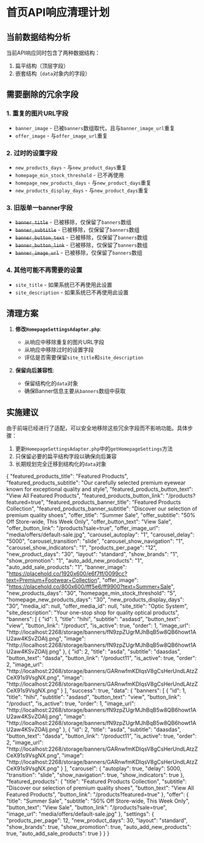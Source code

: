 # 首页API响应清理计划

## 当前数据结构分析

当前API响应同时包含了两种数据结构：
1. 扁平结构（顶层字段）
2. 嵌套结构（`data`对象内的字段）

## 需要删除的冗余字段

### 1. 重复的图片URL字段
- `banner_image` - 已被`banners`数组取代，且与`banner_image_url`重复
- `offer_image` - 与`offer_image_url`重复

### 2. 过时的设置字段
- `new_products_days` - 与`new_product_days`重复
- `homepage_min_stock_threshold` - 已不再使用
- `homepage_new_products_days` - 与`new_product_days`重复
- `new_products_display_days` - 与`new_product_days`重复

### 3. 旧版单一banner字段
- ~~`banner_title`~~ - 已被移除，仅保留了`banners`数组
- ~~`banner_subtitle`~~ - 已被移除，仅保留了`banners`数组
- ~~`banner_button_text`~~ - 已被移除，仅保留了`banners`数组
- ~~`banner_button_link`~~ - 已被移除，仅保留了`banners`数组
- ~~`banner_image_url`~~ - 已被移除，仅保留了`banners`数组

### 4. 其他可能不再需要的设置
- `site_title` - 如果系统已不再使用此设置
- `site_description` - 如果系统已不再使用此设置

## 清理方案

1. **修改`HomepageSettingsAdapter.php`**:
   - 从响应中移除重复的图片URL字段
   - 从响应中移除过时的设置字段
   - 评估是否需要保留`site_title`和`site_description`

2. **保留向后兼容性**:
   - 保留结构化的`data`对象
   - 确保Banner信息主要从`banners`数组中获取

## 实施建议

由于前端已经进行了适配，可以安全地移除这些冗余字段而不影响功能。具体步骤：

1. 更新`HomepageSettingsAdapter.php`中的`getHomepageSettings`方法
2. 只保留必要的扁平结构字段以确保向后兼容
3. 长期规划完全迁移到结构化的`data`对象 

{
  "featured_products_title": "Featured Products",
  "featured_products_subtitle": "Our carefully selected premium eyewear known for exceptional quality and style",
  "featured_products_button_text": "View All Featured Products",
  "featured_products_button_link": "/products?featured=true",
  "featured_products_banner_title": "Featured Products Collection",
  "featured_products_banner_subtitle": "Discover our selection of premium quality shoes",
  "offer_title": "Summer Sale",
  "offer_subtitle": "50% Off Store-wide, This Week Only",
  "offer_button_text": "View Sale",
  "offer_button_link": "/products?sale=true",
  "offer_image_url": "media/offers/default-sale.jpg",
  "carousel_autoplay": "1",
  "carousel_delay": "5000",
  "carousel_transition": "slide",
  "carousel_show_navigation": "1",
  "carousel_show_indicators": "1",
  "products_per_page": "12",
  "new_product_days": "30",
  "layout": "standard",
  "show_brands": "1",
  "show_promotion": "1",
  "auto_add_new_products": "1",
  "auto_add_sale_products": "1",
  "banner_image": "https://placehold.co/1920x600/e6f7ff/0099cc?text=Premium+Footwear+Collection",
  "offer_image": "https://placehold.co/800x600/fff5e6/ff9900?text=Summer+Sale",
  "new_products_days": "30",
  "homepage_min_stock_threshold": "5",
  "homepage_new_products_days": "30",
  "new_products_display_days": "30",
  "media_id": null,
  "offer_media_id": null,
  "site_title": "Optic System",
  "site_description": "Your one-stop shop for quality optical products",
  "banners": [
    {
      "id": 1,
      "title": "hihi",
      "subtitle": "asdasd",
      "button_text": "view",
      "button_link": "/product",
      "is_active": true,
      "order": 1,
      "image_url": "http://localhost:2268/storage/banners/fN9zpZUgrMJhBqB5w8QB6howt1AU2aw4KSvZOAlj.png",
      "image": "http://localhost:2268/storage/banners/fN9zpZUgrMJhBqB5w8QB6howt1AU2aw4KSvZOAlj.png"
    },
    {
      "id": 2,
      "title": "asda",
      "subtitle": "daasdas",
      "button_text": "dasda",
      "button_link": "/product11",
      "is_active": true,
      "order": 2,
      "image_url": "http://localhost:2268/storage/banners/GARnwfmKDIqsV8gCsHerUndLAtzZCeX91s9VsgNX.png",
      "image": "http://localhost:2268/storage/banners/GARnwfmKDIqsV8gCsHerUndLAtzZCeX91s9VsgNX.png"
    }
  ],
  "success": true,
  "data": {
    "banners": [
      {
        "id": 1,
        "title": "hihi",
        "subtitle": "asdasd",
        "button_text": "view",
        "button_link": "/product",
        "is_active": true,
        "order": 1,
        "image_url": "http://localhost:2268/storage/banners/fN9zpZUgrMJhBqB5w8QB6howt1AU2aw4KSvZOAlj.png",
        "image": "http://localhost:2268/storage/banners/fN9zpZUgrMJhBqB5w8QB6howt1AU2aw4KSvZOAlj.png"
      },
      {
        "id": 2,
        "title": "asda",
        "subtitle": "daasdas",
        "button_text": "dasda",
        "button_link": "/product11",
        "is_active": true,
        "order": 2,
        "image_url": "http://localhost:2268/storage/banners/GARnwfmKDIqsV8gCsHerUndLAtzZCeX91s9VsgNX.png",
        "image": "http://localhost:2268/storage/banners/GARnwfmKDIqsV8gCsHerUndLAtzZCeX91s9VsgNX.png"
      }
    ],
    "carousel": {
      "autoplay": true,
      "delay": 5000,
      "transition": "slide",
      "show_navigation": true,
      "show_indicators": true
    },
    "featured_products": {
      "title": "Featured Products Collection",
      "subtitle": "Discover our selection of premium quality shoes",
      "button_text": "View All Featured Products",
      "button_link": "/products?featured=true"
    },
    "offer": {
      "title": "Summer Sale",
      "subtitle": "50% Off Store-wide, This Week Only",
      "button_text": "View Sale",
      "button_link": "/products?sale=true",
      "image_url": "media/offers/default-sale.jpg"
    },
    "settings": {
      "products_per_page": 12,
      "new_product_days": 30,
      "layout": "standard",
      "show_brands": true,
      "show_promotion": true,
      "auto_add_new_products": true,
      "auto_add_sale_products": true
    }
  }
}